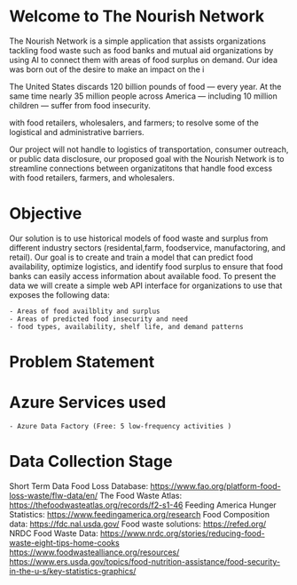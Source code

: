 # Welcome to The Nourish Network 
The Nourish Network is a simple application that assists organizations tackling food waste such as food banks and mutual aid organizations by using AI to connect them with areas of food surplus on demand. Our idea was born out of the desire to make an impact on the i

The United States discards 120 billion pounds of food — every year. At the same time nearly 35 million people across America — including 10 million children — suffer from food insecurity.

with food retailers, wholesalers, and farmers; to resolve some of the logistical and administrative barriers. 

Our project will not handle to logistics of transportation, consumer outreach, or public data disclosure, our proposed goal with the Nourish Network is to streamline connections between organizatitons that handle food excess with food retailers, farmers, and wholesalers. 
# Objective 
Our solution is to use historical models of food waste and surplus from different industry sectors (residental,farm, foodservice, manufactoring, and retail).
Our goal is to create and train a model that can predict food availability, optimize logistics, and identify food surplus to ensure that food banks can easily access information about available food. To present the data we will create a simple web API interface for organizations to use that exposes the following data: 

    - Areas of food availblity and surplus 
    - Areas of predicted food insecurity and need
    - food types, availability, shelf life, and demand patterns
# Problem Statement 


<!--Prioritize donation or upcycling for human or animal consumpution: https://www.epa.gov/sustainable-management-food/wasted-food-scale-->

# Azure Services used
    - Azure Data Factory (Free: 5 low-frequency activities )



# Data Collection Stage 
Short Term Data 
Food Loss Database: https://www.fao.org/platform-food-loss-waste/flw-data/en/
The Food Waste Atlas: https://thefoodwasteatlas.org/records/f2-s1-46
Feeding America Hunger Statistics: https://www.feedingamerica.org/research
Food Composition data: https://fdc.nal.usda.gov/
Food waste solutions: https://refed.org/
NRDC Food Waste Data: https://www.nrdc.org/stories/reducing-food-waste-eight-tips-home-cooks
https://www.foodwastealliance.org/resources/
https://www.ers.usda.gov/topics/food-nutrition-assistance/food-security-in-the-u-s/key-statistics-graphics/


   
